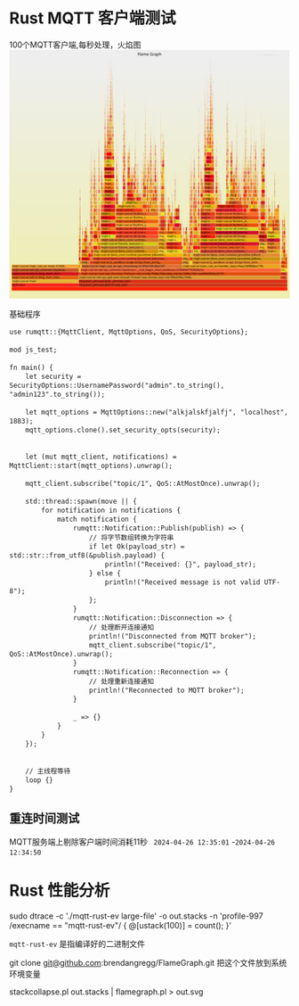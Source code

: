 # Rust MQTT 客户端测试


100个MQTT客户端,每秒处理，火焰图
![](out.svg)



基础程序

```
use rumqtt::{MqttClient, MqttOptions, QoS, SecurityOptions};

mod js_test;

fn main() {
    let security = SecurityOptions::UsernamePassword("admin".to_string(), "admin123".to_string());

    let mqtt_options = MqttOptions::new("alkjalskfjalfj", "localhost", 1883);
    mqtt_options.clone().set_security_opts(security);


    let (mut mqtt_client, notifications) = MqttClient::start(mqtt_options).unwrap();

    mqtt_client.subscribe("topic/1", QoS::AtMostOnce).unwrap();

    std::thread::spawn(move || {
        for notification in notifications {
            match notification {
                rumqtt::Notification::Publish(publish) => {
                    // 将字节数组转换为字符串
                    if let Ok(payload_str) = std::str::from_utf8(&publish.payload) {
                        println!("Received: {}", payload_str);
                    } else {
                        println!("Received message is not valid UTF-8");
                    };
                }
                rumqtt::Notification::Disconnection => {
                    // 处理断开连接通知
                    println!("Disconnected from MQTT broker");
                    mqtt_client.subscribe("topic/1", QoS::AtMostOnce).unwrap();
                }
                rumqtt::Notification::Reconnection => {
                    // 处理重新连接通知
                    println!("Reconnected to MQTT broker");
                }

                _ => {}
            }
        }
    });


    // 主线程等待
    loop {}
}
```



## 重连时间测试

MQTT服务端上剔除客户端时间消耗11秒 ` 2024-04-26 12:35:01` -`2024-04-26 12:34:50`








# Rust 性能分析




sudo dtrace -c './mqtt-rust-ev large-file' -o out.stacks -n 'profile-997 /execname == "mqtt-rust-ev"/ { @[ustack(100)] = count(); }'

`mqtt-rust-ev` 是指编译好的二进制文件


git clone git@github.com:brendangregg/FlameGraph.git 
把这个文件放到系统环境变量

stackcollapse.pl out.stacks | flamegraph.pl > out.svg
